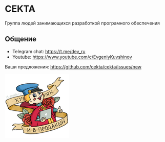 # CEKTA

Группа людей занимающихся разработкой програмного обеспечения

## Общение

* Telegram chat: https://t.me/dev_ru
* Youtube: https://www.youtube.com/c/EvgeniyKuvshinov

Ваши предложения: https://github.com/cekta/cekta/issues/new

![Хуякхуяк и в продакшен](resource/production.png)
